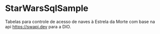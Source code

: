 # StarWarsSqlSample
Tabelas para controle de acesso de naves à Estrela da Morte com base na api https://swapi.dev para a DIO.
